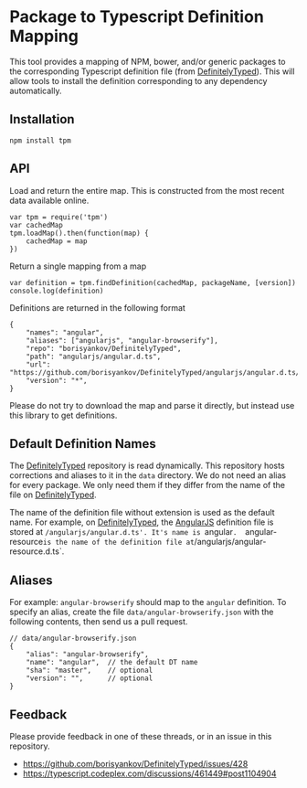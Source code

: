 Package to Typescript Definition Mapping
========================================

This tool provides a mapping of NPM, bower, and/or generic packages to the corresponding Typescript definition file (from [DefinitelyTyped][dt]). This will allow tools to install the definition corresponding to any dependency automatically. 

Installation
------------

    npm install tpm

API
---

Load and return the entire map. This is constructed from the most recent data available online. 

    var tpm = require('tpm')
    var cachedMap
    tpm.loadMap().then(function(map) {
        cachedMap = map
    })  

Return a single mapping from a map

    var definition = tpm.findDefinition(cachedMap, packageName, [version])
    console.log(definition)

Definitions are returned in the following format

    {
        "names": "angular",
        "aliases": ["angularjs", "angular-browserify"],
        "repo": "borisyankov/DefinitelyTyped",
        "path": "angularjs/angular.d.ts",
        "url": "https://github.com/borisyankov/DefinitelyTyped/angularjs/angular.d.ts/raw/master",
        "version": "*",
    }

Please do not try to download the map and parse it directly, but instead use this library to get definitions. 

Default Definition Names
------------------------

The [DefinitelyTyped][dt] repository is read dynamically. This repository hosts corrections and aliases to it in the `data` directory. We do not need an alias for every package. We only need them if they differ from the name of the file on [DefinitelyTyped][dt]. 

The name of the definition file without extension is used as the default name. For example, on [DefinitelyTyped][dt], the [AngularJS][angular] definition file is stored at `/angularjs/angular.d.ts'. It's name is `angular`.  `angular-resource` is the name of the definition file at `/angularjs/angular-resource.d.ts`. 

Aliases
-------

For example: `angular-browserify` should map to the `angular` definition. To specify an alias, create the file `data/angular-browserify.json` with the following contents, then send us a pull request.

    // data/angular-browserify.json
    {
        "alias": "angular-browserify",
        "name": "angular",  // the default DT name
        "sha": "master",    // optional
        "version": "",      // optional
    }


Feedback
--------

Please provide feedback in one of these threads, or in an issue in this repository. 

- https://github.com/borisyankov/DefinitelyTyped/issues/428
- https://typescript.codeplex.com/discussions/461449#post1104904


[typescript]: http://typescriptlang.org/
[dt]: https://github.com/borisyankov/DefinitelyTyped
[bower]: http://bower.io/
[npm]: https://npmjs.org/
[angular]: http://angularjs.org/